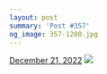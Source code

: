```yaml
---
layout: post
summary: 'Post #357'
og_image: 357-1280.jpg
---
```


<p>
  <time>
    <a href="/357">December 21, 2022</a>
  </time>
  <a href="/357">
    <img src="{{ site.assets_url }}/357-640.jpg" srcset="{{ site.assets_url }}/357-320.jpg 320w, {{ site.assets_url }}/357-640.jpg 640w, {{ site.assets_url }}/357-960.jpg 960w, {{ site.assets_url }}/357-1280.jpg 1280w" sizes="(min-width: 700px) 50vw, calc(100vw - 2rem)" />
  </a>
</p>
